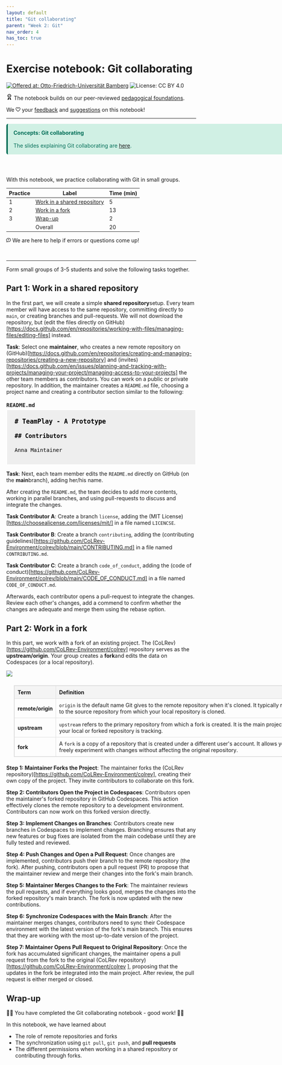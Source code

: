 ```yaml
---
layout: default
title: "Git collaborating"
parent: "Week 2: Git"
nav_order: 4
has_toc: true
---
```


# Exercise notebook: Git collaborating

[![Offered at: Otto-Friedrich-Universität Bamberg](https://img.shields.io/badge/Offered%20by-the%20Digital%20Work%20Lab%20(Otto--Friedrich--Universit%C3%A4t%20Bamberg)-blue)](https://digital-work-lab.github.io/open-source-project/)
![License: CC BY 4.0](https://img.shields.io/badge/License-CC%20BY%204.0-green.svg)

<img src="img/iconmonstr-certificate-6.svg" alt="Edit" width="16" height="16">  The notebook builds on our peer-reviewed <a href="https://digital-work-lab.github.io/rethink-git-teaching/">pedagogical foundations</a>.

We  <img src="img/iconmonstr-favorite-2.svg" alt="Edit" width="12" height="12">  your <a href="https://github.com/digital-work-lab/practice-git/issues/new/choose" target="_blank">feedback</a> and <a href="https://github.com/digital-work-lab/practice-git/edit/main/notebooks/git_merge_conflicts.ipynb" target="_blank">suggestions</a> on this notebook!

---

<div style="border-left: 4px solid #026e57; background-color: #d0f0e4; padding: 15px; margin: 10px 0; color: #026e57; border-radius: 5px; width:800px;">
    <strong>Concepts: Git collaborating</strong> <br><br>The slides explaining Git collaborating are <a href="https://digital-work-lab.github.io/open-source-project/output/02-git.html#18" target="_blank">here</a>.
</div>

<br>

<br>

With this notebook, we practice collaborating with Git in small groups.

| Practice | Label                                                   | Time (min) |
|----------|---------------------------------------------------------|------------|
|  1       | [Work in a shared repository](#simple)                  |  5         |
|  2       | [Work in a fork](#fork)                                 | 13         |
|  3       | [Wrap-up](#wrap-up)                                     |  2         |
|          | Overall                                                 | 20         |

<img src="img/iconmonstr-help-6.svg" alt="Edit" width="12" height="12"> We are here to help if errors or questions come up!

<br>

---

Form small groups of 3-5 students and solve the following tasks together. 

## Part 1: Work in a shared repository <a id="simple"></a>

In the first part, we will create a simple **shared repository**setup. Every team member will have access to the same repository, committing directly to `main`, or creating branches and pull-requests. We will not download the repository, but (edit the files directly on GitHub)[https://docs.github.com/en/repositories/working-with-files/managing-files/editing-files] instead.

**Task**: Select one **maintainer**, who creates a new remote repository on (GitHub)[https://docs.github.com/en/repositories/creating-and-managing-repositories/creating-a-new-repository] and (invites)[https://docs.github.com/en/issues/planning-and-tracking-with-projects/managing-your-project/managing-access-to-your-projects] the other team members as contributors. You can work on a public or private repository. In addition, the maintainer creates a `README.md` file, choosing a project name and creating a contributor section similar to the following:

<h2 style="margin-bottom: 3px; font-family: monospace; font-size: 1em;">README.md</h2>

<div style="border: 2px solid white; padding: 20px; color: black; max-width: 760px; text-align: left; background-color: #eee; font-family: monospace;">
  <h1 style="margin: 0 0 20px; font-size: 1.2em; color: black;"># TeamPlay - A Prototype</h1>

  <h2 style="margin: 0 0 20px; font-size: 1.1em; color: black;">## Contributors</h2>

  <p style="margin: 10px 0; color: black;">Anna Maintainer</p>
</div>

**Task**: Next, each team member edits the `README.md` directly on GitHub (on the **main**branch), adding her/his name.

After creating the `README.md`, the team decides to add more contents, working in parallel branches, and using pull-requests to discuss and integrate the changes.

**Task Contributor A**: Create a branch `license`, adding the (MIT License)[https://choosealicense.com/licenses/mit/] in a file named `LICENCSE`.

**Task Contributor B**: Create a branch `contributing`, adding the (contributing guidelines)[https://github.com/CoLRev-Environment/colrev/blob/main/CONTRIBUTING.md] in a file named `CONTRIBUTING.md`.

**Task Contributor C**: Create a branch `code_of_conduct`, adding the (code of conduct)[https://github.com/CoLRev-Environment/colrev/blob/main/CODE_OF_CONDUCT.md] in a file named `CODE_OF_CONDUCT.md`.

Afterwards, each contributor opens a pull-request to integrate the changes. Review each other's changes, add a commend to confirm whether the changes are adequate and merge them using the rebase option.

## Part 2: Work in a fork <a id="fork"></a>

In this part, we work with a fork of an existing project. The (CoLRev)[https://github.com/CoLRev-Environment/colrev] repository serves as the **upstream/origin**. Your group creates a **fork**and edits the data on Codespaces (or a local repository).

<img src="img/git-remote-fork.png" style="width: 500px;">

<table style="width: 760px; border-collapse: collapse; margin: 20px; border: 1px solid #ddd; text-align: left;">
  <thead>
    <tr style="background-color: #f4f4f4;">
      <th style="border: 1px solid #ddd; padding: 8px;">Term</th>
      <th style="border: 1px solid #ddd; padding: 8px;">Definition</th>
    </tr>
  </thead>
  <tbody>
    <tr>
      <td style="border: 1px solid #ddd; padding: 8px;"><strong>remote/origin</strong></td>
      <td style="border: 1px solid #ddd; padding: 8px;"><code>origin</code> is the default name Git gives to the remote repository when it's cloned. It typically refers to the source repository from which your local repository is cloned.</td>
    </tr>
    <tr>
      <td style="border: 1px solid #ddd; padding: 8px;"><strong>upstream</strong></td>
      <td style="border: 1px solid #ddd; padding: 8px;"><code>upstream</code> refers to the primary repository from which a fork is created. It is the main project that your local or forked repository is tracking.</td>
    </tr>
    <tr>
      <td style="border: 1px solid #ddd; padding: 8px;"><strong>fork</strong></td>
      <td style="border: 1px solid #ddd; padding: 8px;">A <code>fork</code> is a copy of a repository that is created under a different user's account. It allows you to freely experiment with changes without affecting the original repository.</td>
    </tr>
  </tbody>
</table>

**Step 1: Maintainer Forks the Project**: The maintainer forks the  (CoLRev repository)[https://github.com/CoLRev-Environment/colrev], creating their own copy of the project. They invite contributors to collaborate on this fork.

**Step 2: Contributors Open the Project in Codespaces**: Contributors open the maintainer's forked repository in GitHub Codespaces. This action effectively clones the remote repository to a development environment. Contributors can now work on this forked version directly.

**Step 3: Implement Changes on Branches**: Contributors create new branches in Codespaces to implement changes. Branching ensures that any new features or bug fixes are isolated from the main codebase until they are fully tested and reviewed.

**Step 4: Push Changes and Open a Pull Request**: Once changes are implemented, contributors push their branch to the remote repository (the fork). After pushing, contributors open a pull request (PR) to propose that the maintainer review and merge their changes into the fork's main branch.

**Step 5: Maintainer Merges Changes to the Fork**: The maintainer reviews the pull requests, and if everything looks good, merges the changes into the forked repository's main branch. The fork is now updated with the new contributions.

**Step 6: Synchronize Codespaces with the Main Branch**: After the maintainer merges changes, contributors need to sync their Codespace environment with the latest version of the fork's main branch. This ensures that they are working with the most up-to-date version of the project.

**Step 7: Maintainer Opens Pull Request to Original Repository**: Once the fork has accumulated significant changes, the maintainer opens a pull request from the fork to the original (CoLRev repository)[https://github.com/CoLRev-Environment/colrev ], proposing that the updates in the fork be integrated into the main project. After review, the pull request is either merged or closed.

<!--
<div style="border: 2px solid #03a9f4; padding: 10px; background-color: #b3e5fc; color: #01579b; border-radius: 5px; display: inline-block; width: fit-content;  width: 800px;">
    <strong>Info</strong> The last command will reopen the codespace window and add the new project to the explorer sidebar. You will have to navigate to this notebook again.
</div>
-->


## Wrap-up <a id="wrap-up"></a>

🎉🎈 You have completed the Git collaborating notebook - good work! 🎈🎉

In this notebook, we have learned about

- The role of remote repositories and forks
- The synchronization using `git pull`, `git push`, and **pull requests**
- The different permissions when working in a shared repository or contributing through forks.
